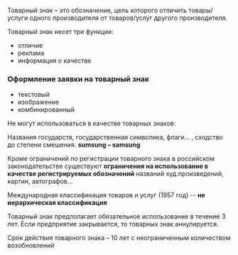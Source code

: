 Товарный знак – это обозначение, цель которого отличить товары/услуги одного производителя от товаров/услуг другого производителя.

Товарный знак несет три функции:
* отличие
* реклама
* информация о качестве

### Оформление заявки на товарный знак ###
* текстовый
* изображение
* комбинированный

Не могут использоваться в качестве товарных знаков:

Названия государств, государственная символика, флаги… , сходство до степени смешения. **sumsung – samsung**

Кроме ограничений по регистрации товарного знака в российском законодательстве существуют **ограничения на использование в качестве регистрируемых обозначений** названий худ.произведений, картин, автографов…

Международная классификация товаров и услуг (1957 год) -- **не иерархическая классификация**

Товарный знак предполагает обязательное использование в течение 3 лет. Если предприятие закрывается, то товарных знак аннулируется. 

Срок действия товарного знака – 10 лет с неограниченным количеством возобновлений











